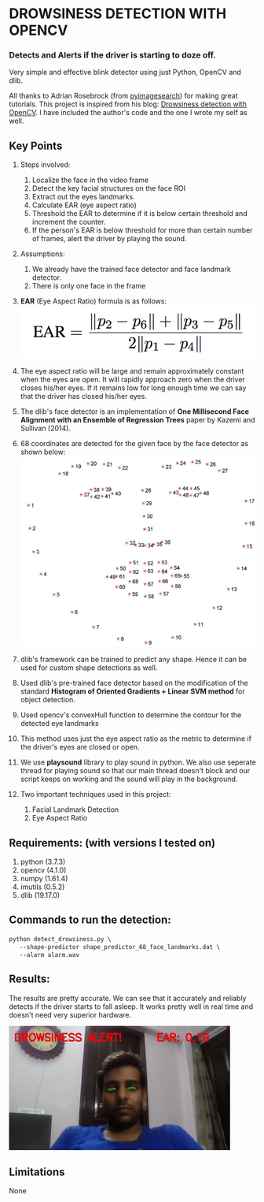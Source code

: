 # DROWSINESS DETECTION WITH OPENCV
### Detects and Alerts if the driver is starting to doze off.

Very simple and effective blink detector using just Python, OpenCV and dlib.

All thanks to Adrian Rosebrock (from [pyimagesearch](https://www.pyimagesearch.com/)) for making
great tutorials. This project is inspired from his blog: [Drowsiness detection with OpenCV](https://www.pyimagesearch.com/2017/05/08/drowsiness-detection-opencv/).
I have included the author's code and the one I wrote my self as well.

## **Key Points**
1. Steps involved:
    1. Localize the face in the video frame
    2. Detect the key facial structures on the face ROI
    3. Extract out the eyes landmarks.
    4. Calculate EAR (eye aspect ratio)
    5. Threshold the EAR to determine if it is below certain threshold and increment the counter.
    6. If the person's EAR is below threshold for more than certain number of frames, alert the driver
    by playing the sound.
2. Assumptions:
    1. We already have the trained face detector and face landmark detector.
    2. There is only one face in the frame
3. **EAR** (Eye Aspect Ratio) formula is as follows:
![EAR FORMULA](assets/blink_detection_equation.png)

4. The eye aspect ratio will be large and remain approximately constant when the eyes are open.
 It will rapidly approach zero when the driver closes his/her eyes. If it remains low for long enough time
 we can say that the driver has closed his/her eyes. 
5. The dlib's face detector is an implementation of **One Millisecond Face Alignment with an Ensemble of Regression Trees** paper by Kazemi and Sullivan (2014).
6. 68 coordinates are detected for the given face by the face detector as shown below:
![FACIAL LANDMARKS MARKUP](assets/facial_landmarks_68markup-768x619.jpg)
7. dlib's framework can be trained to predict any shape. Hence it can be used for custom shape detections as well.
8. Used dlib's pre-trained face detector based on the modification of the standard **Histogram of Oriented Gradients + Linear SVM method** for object detection.
9. Used opencv's convexHull function to determine the contour for the detected eye landmarks
10. This method uses just the eye aspect ratio as the metric to determine if the driver's eyes are closed or open.
11. We use **playsound** library to play sound in python. We also use seperate thread for playing sound
so that our main thread doesn't block and our script keeps on working and the sound will play in the background.
12. Two important techniques used in this project:
    1. Facial Landmark Detection
    2. Eye Aspect Ratio

 ## **Requirements: (with versions I tested on)**
 1. python          (3.7.3)
 2. opencv          (4.1.0)
 3. numpy           (1.61.4)
 4. imutils         (0.5.2)
 5. dlib            (19.17.0)

 ## **Commands to run the detection:**
 ```
 python detect_drowsiness.py \
	--shape-predictor shape_predictor_68_face_landmarks.dat \
	--alarm alarm.wav
```

## **Results:**
The results are pretty accurate. We can see that it accurately and reliably detects if the driver
starts to fall asleep. It works pretty well in real time and doesn't need very superior hardware.

![Example output](assets/output.gif)



## **Limitations**
None
